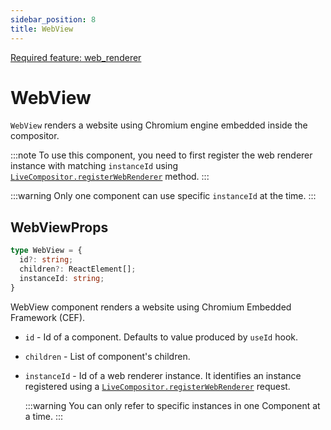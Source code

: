 ```yaml
---
sidebar_position: 8
title: WebView
---
```


[<span className="badge badge--info">Required feature: web_renderer</span>](../../deployment/overview.md#web-renderer-support)

# WebView

`WebView` renders a website using Chromium engine embedded inside the compositor.

:::note
To use this component, you need to first register the web renderer instance with matching `instanceId` using [`LiveCompositor.registerWebRenderer`](../api.md#register-web-renderer-instance) method.
:::

:::warning
Only one component can use specific `instanceId` at the time.
:::

## WebViewProps

```typescript
type WebView = {
  id?: string;
  children?: ReactElement[];
  instanceId: string;
}
```

WebView component renders a website using Chromium Embedded Framework (CEF).

- `id` - Id of a component. Defaults to value produced by `useId` hook.
- `children` - List of component's children.
- `instanceId` - Id of a web renderer instance. It identifies an instance registered using a [`LiveCompositor.registerWebRenderer`](../api.md#register-web-renderer-instance) request.
  
  :::warning
  You can only refer to specific instances in one Component at a time.
  :::
